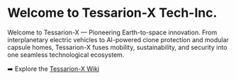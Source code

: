 # Welcome to Tessarion-X Tech-Inc.

Welcome to Tessarion-X — Pioneering Earth-to-space innovation. From interplanetary electric vehicles to AI-powered clone protection and modular capsule homes, Tessarion-X fuses mobility, sustainability, and security into one seamless technological ecosystem.

➡️ Explore the [Tessarion-X Wiki](/wiki/Tessarion-X_Tech-Inc.md)
